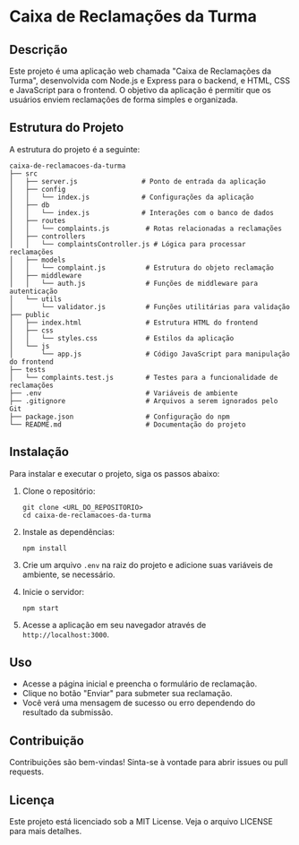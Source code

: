# Caixa de Reclamações da Turma

## Descrição
Este projeto é uma aplicação web chamada "Caixa de Reclamações da Turma", desenvolvida com Node.js e Express para o backend, e HTML, CSS e JavaScript para o frontend. O objetivo da aplicação é permitir que os usuários enviem reclamações de forma simples e organizada.

## Estrutura do Projeto
A estrutura do projeto é a seguinte:

```
caixa-de-reclamacoes-da-turma
├── src
│   ├── server.js                # Ponto de entrada da aplicação
│   ├── config
│   │   └── index.js             # Configurações da aplicação
│   ├── db
│   │   └── index.js             # Interações com o banco de dados
│   ├── routes
│   │   └── complaints.js         # Rotas relacionadas a reclamações
│   ├── controllers
│   │   └── complaintsController.js # Lógica para processar reclamações
│   ├── models
│   │   └── complaint.js          # Estrutura do objeto reclamação
│   ├── middleware
│   │   └── auth.js               # Funções de middleware para autenticação
│   └── utils
│       └── validator.js          # Funções utilitárias para validação
├── public
│   ├── index.html                # Estrutura HTML do frontend
│   ├── css
│   │   └── styles.css            # Estilos da aplicação
│   └── js
│       └── app.js                # Código JavaScript para manipulação do frontend
├── tests
│   └── complaints.test.js        # Testes para a funcionalidade de reclamações
├── .env                          # Variáveis de ambiente
├── .gitignore                    # Arquivos a serem ignorados pelo Git
├── package.json                  # Configuração do npm
└── README.md                     # Documentação do projeto
```

## Instalação
Para instalar e executar o projeto, siga os passos abaixo:

1. Clone o repositório:
   ```
   git clone <URL_DO_REPOSITORIO>
   cd caixa-de-reclamacoes-da-turma
   ```

2. Instale as dependências:
   ```
   npm install
   ```

3. Crie um arquivo `.env` na raiz do projeto e adicione suas variáveis de ambiente, se necessário.

4. Inicie o servidor:
   ```
   npm start
   ```

5. Acesse a aplicação em seu navegador através de `http://localhost:3000`.

## Uso
- Acesse a página inicial e preencha o formulário de reclamação.
- Clique no botão "Enviar" para submeter sua reclamação.
- Você verá uma mensagem de sucesso ou erro dependendo do resultado da submissão.

## Contribuição
Contribuições são bem-vindas! Sinta-se à vontade para abrir issues ou pull requests.

## Licença
Este projeto está licenciado sob a MIT License. Veja o arquivo LICENSE para mais detalhes.